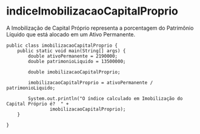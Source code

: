 # indiceImobilizacaoCapitalProprio
A Imobilização de Capital Próprio representa a porcentagem do Patrimônio Líquido que está alocado em um Ativo Permanente.

```
public class imobilizacaoCapitalProprio {
	public static void main(String[] args) {
		double ativoPermanente = 2190000;
		double patrimonioLiquido = 13500000;

		double imobilizacaoCapitalProprio;

		imobilizacaoCapitalProprio = ativoPermanente / patrimonioLiquido;

		System.out.println("O índice calculado em Imobilização do Capital Próprio é?  " + 
				imobilizacaoCapitalProprio);
	}

}
